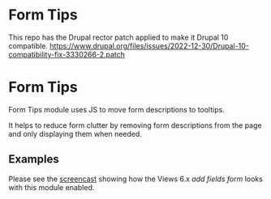 # Form Tips
This repo has the Drupal rector patch applied to make it Drupal 10 compatible.
https://www.drupal.org/files/issues/2022-12-30/Drupal-10-compatibility-fix-3330266-2.patch

# Form Tips

Form Tips module uses JS to move form descriptions to tooltips.

It helps to reduce form clutter by removing form descriptions from the page and
only displaying them when needed.

## Examples

Please see the [screencast][1] showing how the Views 6.x *add fields form* looks
with this module enabled.

[1]: http://screencast.com/t/NmY0MjQ1M
